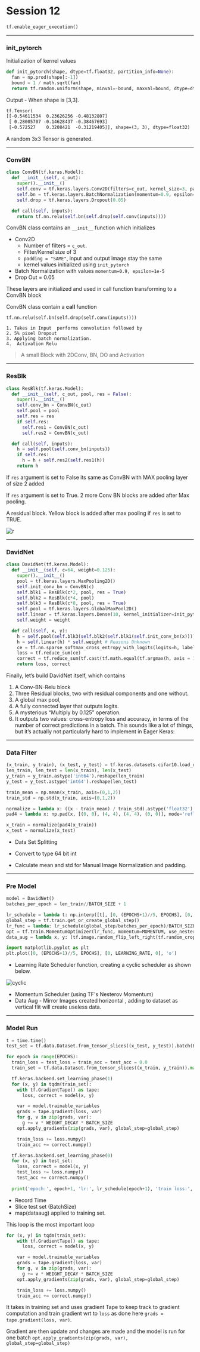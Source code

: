 # Session 12

~~~python
tf.enable_eager_execution()
~~~

---

### init_pytorch

Initialization of kernel values 

~~~python
def init_pytorch(shape, dtype=tf.float32, partition_info=None):
  fan = np.prod(shape[:-1])
  bound = 1 / math.sqrt(fan)
  return tf.random.uniform(shape, minval=-bound, maxval=bound, dtype=dtype)

~~~

Output -  When shape is  [3,3].

~~~txt
tf.Tensor(
[[-0.54611534  0.23626256 -0.48132807]
 [ 0.28005707 -0.14628437 -0.38467693]
 [-0.572527    0.3208421  -0.31219405]], shape=(3, 3), dtype=float32)
~~~

A random 3x3 Tensor is generated. 

---

### ConvBN

~~~python
class ConvBN(tf.keras.Model):
  def __init__(self, c_out):
    super().__init__()
    self.conv = tf.keras.layers.Conv2D(filters=c_out, kernel_size=3, padding="SAME", kernel_initializer=init_pytorch, use_bias=False)
    self.bn = tf.keras.layers.BatchNormalization(momentum=0.9, epsilon=1e-5)
    self.drop = tf.keras.layers.Dropout(0.05)

  def call(self, inputs):
    return tf.nn.relu(self.bn(self.drop(self.conv(inputs))))
~~~



ConvBN class contains an `__init__` function which initializes 

- Conv2D 
  - Number  of filters =  `c_out`.
  - Filter/Kernel size of 3
  - `padding = "SAME"`, input and output image stay the same
  - kernel values initialized using `init_pytorch`
- Batch Normalization with values `momentum=0.9, epsilon=1e-5`
- Drop Out   = 0.05 

These layers are initialized and used in call function transforming to a ConvBN block

 ConvBN class contain a **call** function 

`tf.nn.relu(self.bn(self.drop(self.conv(inputs))))` 

	1. Takes in Input  performs convolution followed by 
 	2. 5% pixel Dropout 
 	3. Applying batch normalization.
 	4.  Activation Relu

> A small Block with 2DConv, BN, DO and Activation



---

### ResBlk

~~~python
class ResBlk(tf.keras.Model):
  def __init__(self, c_out, pool, res = False):
    super().__init__()
    self.conv_bn = ConvBN(c_out)
    self.pool = pool
    self.res = res
    if self.res:
      self.res1 = ConvBN(c_out)
      self.res2 = ConvBN(c_out)

  def call(self, inputs):
    h = self.pool(self.conv_bn(inputs))
    if self.res:
      h = h + self.res2(self.res1(h))
    return h
~~~

If `res` argument is set to False its same as ConvBN with MAX pooling layer of size 2 added 

If `res` argument is set to True. 2 more Conv BN blocks are added after Max pooling.

A residual block. Yellow block is added after max pooling if `res` is set to TRUE.

![r](r.png)



---

### DavidNet

~~~python
class DavidNet(tf.keras.Model):
  def __init__(self, c=64, weight=0.125):
    super().__init__()
    pool = tf.keras.layers.MaxPooling2D()
    self.init_conv_bn = ConvBN(c)
    self.blk1 = ResBlk(c*2, pool, res = True)
    self.blk2 = ResBlk(c*4, pool)
    self.blk3 = ResBlk(c*8, pool, res = True)
    self.pool = tf.keras.layers.GlobalMaxPool2D()
    self.linear = tf.keras.layers.Dense(10, kernel_initializer=init_pytorch, use_bias=False)
    self.weight = weight

  def call(self, x, y):
    h = self.pool(self.blk3(self.blk2(self.blk1(self.init_conv_bn(x)))))
    h = self.linear(h) * self.weight # Reasons Unknown
    ce = tf.nn.sparse_softmax_cross_entropy_with_logits(logits=h, labels=y)
    loss = tf.reduce_sum(ce)
    correct = tf.reduce_sum(tf.cast(tf.math.equal(tf.argmax(h, axis = 1), y), tf.float32))
    return loss, correct
~~~



Finally, let’s build DavidNet itself, which contains

1. A Conv-BN-Relu block
2.  Three Residual blocks, two with residual components and one without.
3. A global max pool,
4. A fully connected layer that outputs logits.
5. A mysterious “Multiply by 0.125” operation.
6.  It outputs two values: cross-entropy loss and accuracy, in terms of the number of correct predictions in a batch. This sounds like a lot of things, but it’s actually not particularly hard to implement in Eager Keras:

---

### Data Filter

~~~python
(x_train, y_train), (x_test, y_test) = tf.keras.datasets.cifar10.load_data()
len_train, len_test = len(x_train), len(x_test)
y_train = y_train.astype('int64').reshape(len_train)
y_test = y_test.astype('int64').reshape(len_test)

train_mean = np.mean(x_train, axis=(0,1,2))
train_std = np.std(x_train, axis=(0,1,2))

normalize = lambda x: ((x - train_mean) / train_std).astype('float32') # todo: check here
pad4 = lambda x: np.pad(x, [(0, 0), (4, 4), (4, 4), (0, 0)], mode='reflect')

x_train = normalize(pad4(x_train))
x_test = normalize(x_test)
~~~

- Data Set Splitting

- Convert to type 64 bit int  

- Calculate mean and std for Manual Image Normalization and padding. 



---

### Pre Model

~~~python
model = DavidNet()
batches_per_epoch = len_train//BATCH_SIZE + 1

lr_schedule = lambda t: np.interp([t], [0, (EPOCHS+1)//5, EPOCHS], [0, LEARNING_RATE, 0])[0]
global_step = tf.train.get_or_create_global_step()
lr_func = lambda: lr_schedule(global_step/batches_per_epoch)/BATCH_SIZE
opt = tf.train.MomentumOptimizer(lr_func, momentum=MOMENTUM, use_nesterov=True)
data_aug = lambda x, y: (tf.image.random_flip_left_right(tf.random_crop(x, [32, 32, 3])), y)

import matplotlib.pyplot as plt
plt.plot([0, (EPOCHS+1)//5, EPOCHS], [0, LEARNING_RATE, 0], 'o')
~~~

- Learning Rate Scheduler   function, creating a cyclic scheduler as shown below.

![cyclic](cyclic.png)

- Momentum Scheduler (using TF's Nesterov Momentum)
- Data Aug - Mirror Images created horizontal , adding to dataset as vertical flit will create useless data.

---

### Model Run

~~~python
t = time.time()
test_set = tf.data.Dataset.from_tensor_slices((x_test, y_test)).batch(BATCH_SIZE)

for epoch in range(EPOCHS):
  train_loss = test_loss = train_acc = test_acc = 0.0
  train_set = tf.data.Dataset.from_tensor_slices((x_train, y_train)).map(data_aug).shuffle(len_train).batch(BATCH_SIZE).prefetch(1)

  tf.keras.backend.set_learning_phase(1)
  for (x, y) in tqdm(train_set):
    with tf.GradientTape() as tape:
      loss, correct = model(x, y)

    var = model.trainable_variables
    grads = tape.gradient(loss, var)
    for g, v in zip(grads, var):
      g += v * WEIGHT_DECAY * BATCH_SIZE
    opt.apply_gradients(zip(grads, var), global_step=global_step)

    train_loss += loss.numpy()
    train_acc += correct.numpy()

  tf.keras.backend.set_learning_phase(0)
  for (x, y) in test_set:
    loss, correct = model(x, y)
    test_loss += loss.numpy()
    test_acc += correct.numpy()
    
  print('epoch:', epoch+1, 'lr:', lr_schedule(epoch+1), 'train loss:', train_loss / len_train, 'train acc:', train_acc / len_train, 'val loss:', test_loss / len_test, 'val acc:', test_acc / len_test, 'time:', time.time() - t)
~~~

- Record Time
- Slice test set (BatchSize)
- map(dataaug) applied to training set.

This loop is the most important loop 

~~~python
for (x, y) in tqdm(train_set):
    with tf.GradientTape() as tape:
      loss, correct = model(x, y)

    var = model.trainable_variables
    grads = tape.gradient(loss, var)
    for g, v in zip(grads, var):
      g += v * WEIGHT_DECAY * BATCH_SIZE
    opt.apply_gradients(zip(grads, var), global_step=global_step)

    train_loss += loss.numpy()
    train_acc += correct.numpy()
~~~

It takes in training set and uses gradient Tape to keep track to gradient computation and train  gradient wrt to `loss` as done here `grads = tape.gradient(loss, var)`. 

Gradient are then update and changes are made and the model is run for one batch `opt.apply_gradients(zip(grads, var), global_step=global_step)`